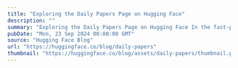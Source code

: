 ```yaml
---
title: "Exploring the Daily Papers Page on Hugging Face"
description: ""
summary: "Exploring the Daily Papers Page on Hugging Face In the fast-paced world of research, staying up-to-d..."
pubDate: "Mon, 23 Sep 2024 00:00:00 GMT"
source: "Hugging Face Blog"
url: "https://huggingface.co/blog/daily-papers"
thumbnail: "https://huggingface.co/blog/assets/daily-papers/thumbnail.png"
---
```


